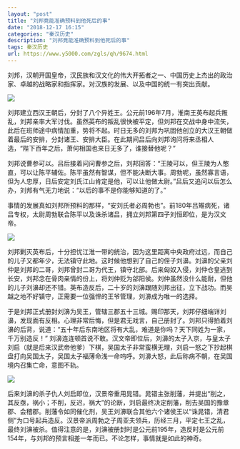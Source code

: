 ```yaml
---
layout: "post"
title: "刘邦竟能准确预料到他死后的事"
date: "2018-12-17 16:15"
categories: "秦汉历史"
description: "刘邦竟能准确预料到他死后的事"
tags: 秦汉历史
url: https://www.y5000.com/zgls/qh/9674.html
---
```






刘邦，汉朝开国皇帝，汉民族和汉文化的伟大开拓者之一、中国历史上杰出的政治家、卓越的战略家和指挥家。对汉族的发展、以及中国的统一有突出贡献。

![](https://img.y5000.com/uploads/allimg/170109/8-1F109113GW25.jpg)

刘邦建立西汉王朝后，分封了八个异姓王。公元前196年7月，淮南王英布起兵叛乱，刘邦亲率大军讨伐。虽然英布的叛乱很快被平定，但刘邦在交战中身中流矢，此后在班师途中病情加重，势将不起。时日无多的刘邦为巩固他创立的大汉王朝做着最后的安排，分封诸王、安排大臣。在此期间吕后向刘邦询问将来丞相人选，“陛下百年之后，萧何相国也来日无多了，谁接替他呢？”

刘邦说曹参可以。吕后接着问问曹参之后，刘邦回答：“王陵可以，但王陵为人憨直，可以让陈平辅佐。陈平虽然有智谋，但不能决断大事。周勃呢，虽然寡言语，但为人忠厚，日后安定刘氏江山肯定是他，可以让他做太尉。”吕后又追问以后怎么办，刘邦有气无力地说：“以后的事不是你能够知道的了。”

事情的发展真如刘邦所预料的那样，“安刘氏者必周勃也”。前180年吕雉病死，诸吕专权，太尉周勃联合陈平以及诛杀诸吕，拥立刘邦第四子刘恒即位，是为汉文帝。

![](https://img.y5000.com/uploads/allimg/170109/8-1F109113HIG.jpg)

刘邦剿灭英布后，十分担忧江淮一带的统治，因为这里距离中央政府过远，而自己的儿子又都年少，无法镇守此地。这时候他想到了自己的侄子刘濞。刘濞的父亲刘仲是刘邦的二哥，刘邦曾封二哥为代王，镇守北部。后来匈奴入侵，刘仲仓皇逃到长安，刘邦念在骨肉亲情的份上，将刘仲贬为郃阳侯。刘仲虽然没什么能耐，但他的儿子刘濞却还不错。英布造反后，二十岁的刘濞跟随刘邦出征，立下战功。而吴越之地不好镇守，正需要一位强悍的王爷管理，刘濞成为唯一的选择。

于是刘邦正式册封刘濞为吴王，管辖三郡五十三城。赐印那天，刘邦仔细端详刘濞，发现面有反相。心理非常后悔，但是君无戏言，自己册封了。刘邦只得拍着刘濞的后背，说道：“五十年后东南地区将有大乱，难道是你吗？天下同姓为一家，千万别造反！”
刘濞连连顿首说不敢。汉文帝即位后，刘濞的太子入京，与皇太子刘启（就是后来汉武帝他爹）下棋，吴国太子非常蛮横无理，刘启一怒之下抄起棋盘打向吴国太子，吴国太子福薄命浅一命呜呼。刘濞大怒，此后称病不朝，在吴国境内召集亡命，意图不轨。

![](https://img.y5000.com/uploads/allimg/170109/8-1F109113ISS.jpg)

后来刘濞的杀子仇人刘启即位，汉景帝重用晁错。晁错主张削藩，并提出“削之，其反亟，祸小；不削，反迟，祸大”的论断，刘启最终决定削藩，削去吴国的豫章郡、会稽郡。削藩令如同催化剂，吴王刘濞联合其他六个诸侯王以“诛晁错，清君侧”为口号起兵造反。汉景帝派周勃之子周亚夫领兵，历经三月，平定七王之乱，最终刘濞被杀。值得注意的是，刘濞被册封时是公元前195年，造反时是公元前154年，与刘邦的预言相差一年而已。不论怎样，事情就是如此的神奇。
